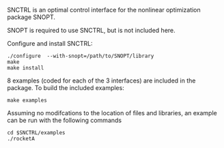 SNCTRL is an optimal control interface for the nonlinear optimization package SNOPT.

SNOPT is required to use SNCTRL, but is not included here.


Configure and install SNCTRL:
```
./configure  --with-snopt=/path/to/SNOPT/library
make
make install
```

8 examples (coded for each of the 3 interfaces) are included in the package.
To build the included examples:
```
make examples
```

Assuming no modifcations to the location of files and libraries, an example can
be run with the following commands
```
cd $SNCTRL/examples
./rocketA
```

